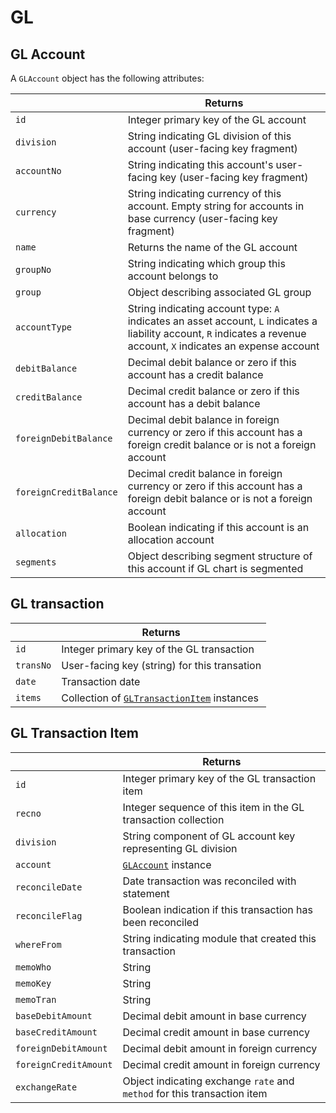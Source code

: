 # GL

## GL Account

A `GLAccount` object has the following attributes:

|   | Returns |
| --- | --- |
| `id` | Integer primary key of the GL account |
| `division` | String indicating GL division of this account (user-facing key fragment) |
| `accountNo` | String indicating this account's user-facing key (user-facing key fragment)  |
| `currency` | String indicating currency of this account. Empty string for accounts in base currency (user-facing key fragment)  |
| `name` | Returns the name of the GL account |
| `groupNo` | String indicating which group this account belongs to |
| `group` | Object describing associated GL group |
| `accountType` | String indicating account type: `A` indicates an asset account, `L` indicates a liability account, `R` indicates a revenue account, `X` indicates an expense account |
| `debitBalance` | Decimal debit balance or zero if this account has a credit balance |
| `creditBalance` | Decimal credit balance or zero if this account has a debit balance |
| `foreignDebitBalance` | Decimal debit balance in foreign currency or zero if this account has a foreign credit balance or is not a foreign account |
| `foreignCreditBalance` | Decimal credit balance in foreign currency or zero if this account has a foreign debit balance or is not a foreign account |
| `allocation` | Boolean indicating if this account is an allocation account |
| `segments` | Object describing segment structure of this account if GL chart is segmented |

## GL transaction

|   | Returns |
| --- | --- |
| `id` | Integer primary key of the GL transaction |
| `transNo` | User-facing key (string) for this transation |
| `date` | Transaction date |
| `items` | Collection of [`GLTransactionItem`](#gl-transaction-item) instances |

## GL Transaction Item

|   | Returns |
| --- | --- |
| `id` | Integer primary key of the GL transaction item |
| `recno` | Integer sequence of this item in the GL transaction collection |
| `division` | String component of GL account key representing GL division |
| `account` | [`GLAccount`](#gl-account) instance |
| `reconcileDate` | Date transaction was reconciled with statement |
| `reconcileFlag` | Boolean indication if this transaction has been reconciled |
| `whereFrom` | String indicating module that created this transaction |
| `memoWho` | String |
| `memoKey` | String |
| `memoTran` | String |
| `baseDebitAmount` | Decimal debit amount in base currency |
| `baseCreditAmount` | Decimal credit amount in base currency |
| `foreignDebitAmount` | Decimal debit amount in foreign currency |
| `foreignCreditAmount` | Decimal credit amount in foreign currency |
| `exchangeRate` | Object indicating exchange `rate` and `method` for this transaction item |
